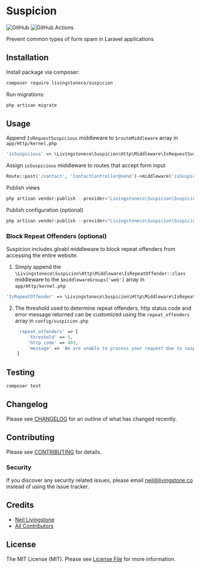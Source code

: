 # Suspicion

![GitHub](https://img.shields.io/github/license/livingstoneco/suspicion?label=License)
![GitHub Actions](https://github.com/livingstoneco/suspicion/actions/workflows/main.yml/badge.svg)

Prevent common types of form spam in Laravel applications

## Installation

Install package via composer:

```bash
composer require livingstoneco/suspicion
```

Run migrations:

```bash
php artisan migrate
```

## Usage

Append `IsRequestSuspicious` middleware to `$routeMiddleware` array in `app/Http/kernel.php`

```php
'isSuspicious' => \Livingstoneco\Suspicion\Http\Middleware\IsRequestSuspicious::class
```

Assign `isSuspicious` middleware to routes that accept form input

```php
Route::post('/contact', 'ContactController@send')->middleware('isSuspicious');
```

Publish views

```php
php artisan vendor:publish --provider="Livingstoneco\Suspicion\SuspicionServiceProvider" --tag="views"
```

Publish configuration (optional)

```php
php artisan vendor:publish --provider="Livingstoneco\Suspicion\SuspicionServiceProvider" --tag="config"
```

### Block Repeat Offenders (optional)

Suspicion includes gloabl middleware to block repeat offenders from accessing the entire website.

1. Simply append the `\Livingstoneco\Suspicion\Http\Middleware\IsRepeatOffender::class` middleware to the `$middlewareGroups['web']` array in `app/Http/kernel.php`

```php
'IsRepeatOffender' => \Livingstoneco\Suspicion\Http\Middleware\IsRepeatOffender::class
```

2. The threshold used to determine repeat offenders, http status code and error message returned can be customized using the `repeat_offenders` array in `config/suspicion.php`

```php
    'repeat_offenders' => [
        'threshold' => 5,
        'http_code' => 403,
        'message' => 'We are unable to process your request due to suspicious traffic from your network. If your request is urgent, please contact us by phone.'
    ]
```

## Testing

```bash
composer test
```

## Changelog

Please see [CHANGELOG](CHANGELOG.md) for an outline of what has changed recently.

## Contributing

Please see [CONTRIBUTING](CONTRIBUTING.md) for details.

### Security

If you discover any security related issues, please email neil@livingstone.co instead of using the issue tracker.

## Credits

- [Neil Livingstone](https://github.com/nlivingstone)
- [All Contributors](../../contributors)

## License

The MIT License (MIT). Please see [License File](LICENSE.md) for more information.
